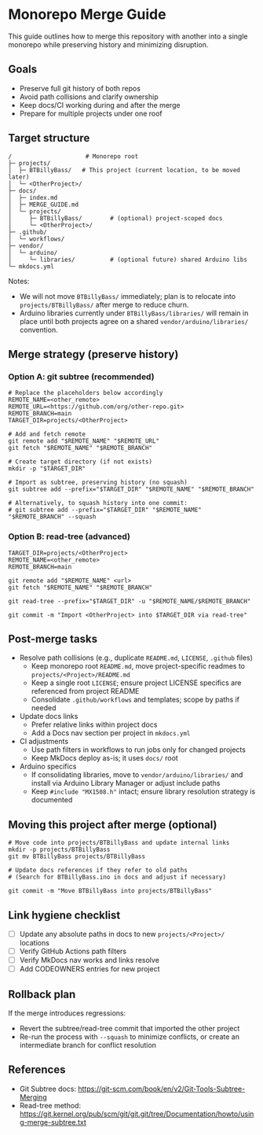 # Monorepo Merge Guide

This guide outlines how to merge this repository with another into a single monorepo while preserving history and minimizing disruption.

## Goals
- Preserve full git history of both repos
- Avoid path collisions and clarify ownership
- Keep docs/CI working during and after the merge
- Prepare for multiple projects under one roof

## Target structure
```
/                     # Monorepo root
├─ projects/
│  ├─ BTBillyBass/   # This project (current location, to be moved later)
│  └─ <OtherProject>/
├─ docs/
│  ├─ index.md
│  ├─ MERGE_GUIDE.md
│  └─ projects/
│     ├─ BTBillyBass/        # (optional) project-scoped docs
│     └─ <OtherProject>/
├─ .github/
│  └─ workflows/
├─ vendor/
│  └─ arduino/
│     └─ libraries/          # (optional future) shared Arduino libs
└─ mkdocs.yml
```

Notes:
- We will not move `BTBillyBass/` immediately; plan is to relocate into `projects/BTBillyBass/` after merge to reduce churn.
- Arduino libraries currently under `BTBillyBass/libraries/` will remain in place until both projects agree on a shared `vendor/arduino/libraries/` convention.

## Merge strategy (preserve history)

### Option A: git subtree (recommended)
```
# Replace the placeholders below accordingly
REMOTE_NAME=<other_remote>
REMOTE_URL=<https://github.com/org/other-repo.git>
REMOTE_BRANCH=main
TARGET_DIR=projects/<OtherProject>

# Add and fetch remote
git remote add "$REMOTE_NAME" "$REMOTE_URL"
git fetch "$REMOTE_NAME" "$REMOTE_BRANCH"

# Create target directory (if not exists)
mkdir -p "$TARGET_DIR"

# Import as subtree, preserving history (no squash)
git subtree add --prefix="$TARGET_DIR" "$REMOTE_NAME" "$REMOTE_BRANCH"

# Alternatively, to squash history into one commit:
# git subtree add --prefix="$TARGET_DIR" "$REMOTE_NAME" "$REMOTE_BRANCH" --squash
```

### Option B: read-tree (advanced)
```
TARGET_DIR=projects/<OtherProject>
REMOTE_NAME=<other_remote>
REMOTE_BRANCH=main

git remote add "$REMOTE_NAME" <url>
git fetch "$REMOTE_NAME" "$REMOTE_BRANCH"

git read-tree --prefix="$TARGET_DIR" -u "$REMOTE_NAME/$REMOTE_BRANCH"

git commit -m "Import <OtherProject> into $TARGET_DIR via read-tree"
```

## Post-merge tasks
- Resolve path collisions (e.g., duplicate `README.md`, `LICENSE`, `.github` files)
  - Keep monorepo root `README.md`, move project-specific readmes to `projects/<Project>/README.md`
  - Keep a single root `LICENSE`; ensure project LICENSE specifics are referenced from project README
  - Consolidate `.github/workflows` and templates; scope by paths if needed
- Update docs links
  - Prefer relative links within project docs
  - Add a Docs nav section per project in `mkdocs.yml`
- CI adjustments
  - Use path filters in workflows to run jobs only for changed projects
  - Keep MkDocs deploy as-is; it uses `docs/` root
- Arduino specifics
  - If consolidating libraries, move to `vendor/arduino/libraries/` and install via Arduino Library Manager or adjust include paths
  - Keep `#include "MX1508.h"` intact; ensure library resolution strategy is documented

## Moving this project after merge (optional)
```
# Move code into projects/BTBillyBass and update internal links
mkdir -p projects/BTBillyBass
git mv BTBillyBass projects/BTBillyBass

# Update docs references if they refer to old paths
# (Search for BTBillyBass.ino in docs and adjust if necessary)

git commit -m "Move BTBillyBass into projects/BTBillyBass"
```

## Link hygiene checklist
- [ ] Update any absolute paths in docs to new `projects/<Project>/` locations
- [ ] Verify GitHub Actions path filters
- [ ] Verify MkDocs nav works and links resolve
- [ ] Add CODEOWNERS entries for new project

## Rollback plan
If the merge introduces regressions:
- Revert the subtree/read-tree commit that imported the other project
- Re-run the process with `--squash` to minimize conflicts, or create an intermediate branch for conflict resolution

## References
- Git Subtree docs: https://git-scm.com/book/en/v2/Git-Tools-Subtree-Merging
- Read-tree method: https://git.kernel.org/pub/scm/git/git.git/tree/Documentation/howto/using-merge-subtree.txt